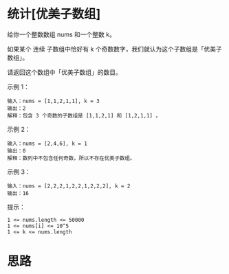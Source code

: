 # 统计[优美子数组]

给你一个整数数组 nums 和一个整数 k。

如果某个 连续 子数组中恰好有 k 个奇数数字，我们就认为这个子数组是「优美子数组」。

请返回这个数组中「优美子数组」的数目。

 

示例 1：

```
输入：nums = [1,1,2,1,1], k = 3
输出：2
解释：包含 3 个奇数的子数组是 [1,1,2,1] 和 [1,2,1,1] 。
```


示例 2：

```
输入：nums = [2,4,6], k = 1
输出：0
解释：数列中不包含任何奇数，所以不存在优美子数组。
```


示例 3：

```
输入：nums = [2,2,2,1,2,2,1,2,2,2], k = 2
输出：16
```


提示：

```
1 <= nums.length <= 50000
1 <= nums[i] <= 10^5
1 <= k <= nums.length
```

# 思路

